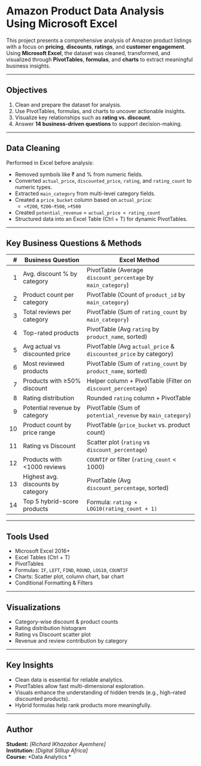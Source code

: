 # Amazon Product Data Analysis Using Microsoft Excel

This project presents a comprehensive analysis of Amazon product listings with a focus on **pricing**, **discounts**, **ratings**, and **customer engagement**. Using **Microsoft Excel**, the dataset was cleaned, transformed, and visualized through **PivotTables**, **formulas**, and **charts** to extract meaningful business insights.

---

## Objectives

1. Clean and prepare the dataset for analysis.
2. Use PivotTables, formulas, and charts to uncover actionable insights.
3. Visualize key relationships such as **rating vs. discount**.
4. Answer **14 business-driven questions** to support decision-making.

---

## Data Cleaning

Performed in Excel before analysis:

- Removed symbols like ₹ and % from numeric fields.
- Converted `actual_price`, `discounted_price`, `rating`, and `rating_count` to numeric types.
- Extracted `main_category` from multi-level category fields.
- Created a `price_bucket` column based on `actual_price`:
  - `<₹200`, `₹200–₹500`, `>₹500`
- Created `potential_revenue` = `actual_price × rating_count`
- Structured data into an Excel Table (Ctrl + T) for dynamic PivotTables.

---

## Key Business Questions & Methods

| # | Business Question | Excel Method |
|--:|-------------------|--------------|
| 1 | Avg. discount % by category | PivotTable (Average `discount_percentage` by `main_category`) |
| 2 | Product count per category | PivotTable (Count of `product_id` by `main_category`) |
| 3 | Total reviews per category | PivotTable (Sum of `rating_count` by `main_category`) |
| 4 | Top-rated products | PivotTable (Avg `rating` by `product_name`, sorted) |
| 5 | Avg actual vs discounted price | PivotTable (Avg `actual_price` & `discounted_price` by category) |
| 6 | Most reviewed products | PivotTable (Sum of `rating_count` by `product_name`, sorted) |
| 7 | Products with ≥50% discount | Helper column + PivotTable (Filter on `discount_percentage`) |
| 8 | Rating distribution | Rounded `rating` column + PivotTable |
| 9 | Potential revenue by category | PivotTable (Sum of `potential_revenue` by `main_category`) |
| 10 | Product count by price range | PivotTable (`price_bucket` vs. product count) |
| 11 | Rating vs Discount | Scatter plot (`rating` vs `discount_percentage`) |
| 12 | Products with <1000 reviews | `COUNTIF` or filter (`rating_count` < 1000) |
| 13 | Highest avg. discounts by category | PivotTable (Avg `discount_percentage`, sorted) |
| 14 | Top 5 hybrid-score products | Formula: `rating × LOG10(rating_count + 1)` |

---

## Tools Used

- Microsoft Excel 2016+
- Excel Tables (Ctrl + T)
- PivotTables
- Formulas: `IF`, `LEFT`, `FIND`, `ROUND`, `LOG10`, `COUNTIF`
- Charts: Scatter plot, column chart, bar chart
-  Conditional Formatting & Filters

---

## Visualizations

- Category-wise discount & product counts
- Rating distribution histogram
- Rating vs Discount scatter plot
- Revenue and review contribution by category

---

## Key Insights

- Clean data is essential for reliable analytics.
- PivotTables allow fast multi-dimensional exploration.
- Visuals enhance the understanding of hidden trends (e.g., high-rated discounted products).
- Hybrid formulas help rank products more meaningfully.

---

## Author

**Student:** *[Richard IKhazobor Ayemhere]*  
**Institution:** *[Digital Slillup Africa]*  
**Course:** *Data Analytics *

